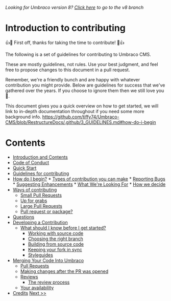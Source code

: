 _Looking for Umbraco version 8? [Click here](https://github.com/umbraco/Umbraco-CMS/blob/temp8/docs/CONTRIBUTING.md) to go to the v8 branch_


# Introduction to contributing

👍🎉 First off, thanks for taking the time to contribute! 🎉👍

The following is a set of guidelines for contributing to Umbraco CMS.

These are mostly guidelines, not rules. Use your best judgment, and feel free to propose changes to this document in a pull request.

Remember, we're a friendly bunch and are happy with whatever contribution you might provide. Below are guidelines for success that we've gathered over the years. If you choose to ignore them then we still love you 💖.

This document gives you a quick overview on how to get started, we will link to in-depth documentation throughout if you need some more background info.
https://github.com/tiffy74/Umbraco-CMS/blob/RestructureDocs/.github/3_GUIDELINES.md#how-do-i-begin
# Contents

* [Introduction and Contents](1_CONTENTS.md)
* [Code of Conduct](2_CODE_CONDUCT.md)
* [Quick Start](3_QUICK_START.md)
* [Guidelines for contributing](4_GUIDELINES.md)
 * [How do I begin?](4_GUIDELINES.md#how-do-i-begin)
       * [Types of contribution you can make](4_GUIDELINES.md#contributing-to-umbraco-cms)
         * [Reporting Bugs](4_CONTRIBUTING.md#pull-request-or-package)
         * [Suggesting Enhancements](4_CONTRIBUTING.md#Suggesting-Enhancements)
         * [What We're Looking For](4_CONTRIBUTING.md#What-We're-Looking-For)
         * [How we decide](4_CONTRIBUTING.md#how-we-decide)
  * [Ways of contributing](4_GUIDELINES.md#contributing-to-umbraco-cms) 
    * [Small Pull Requests](4_GUIDELINES.md#small-pull-requests)
    * [Up for grabs ](4_GUIDELINES.md#up-for-grabs)
    * [Large Pull Requests](4_GUIDELINES.md#large-pull-requests)
    * [Pull request or package?](4_GUIDELINES.md#pull-request-or-package)
  * [Questions](4_GUIDELINES.md#questions) 
* [Developing a Contribution](5_CONTRIBUTION.md)
   * [What should I know before I get started?](5_CONTRIBUTION.md#what-should-i-know-before-i-get-started)
      * [Working with source code](5_CONTRIBUTION.md#working-with-the-source-code)
      * [Choosing the right branch](5_CONTRIBUTION.md#what-branch-should-i-target-for-my-contributions)
      * [Building from source code](5_CONTRIBUTION.md#building-umbraco-from-source-code)
      * [Keeping your fork in sync](5_CONTRIBUTION.md#keeping-your-umbraco-fork-in-sync-with-the-main-repository)
      * [Styleguides](5_CONTRIBUTION.md#styleguides)
* [Merging Your Code Into Umbraco](6_PULL_REQUESTS.md)
   * [Pull Requests](6_PULL_REQUESTS.md#pull-requests)
   * [Making changes after the PR was opened](6_PULL_REQUESTS.md#making-changes-after-the-pr-was-opened)
   * [Reviews](6_PULL_REQUESTS.md#reviews)
     * [The review process](6_PULL_REQUESTS.md#review-process)
   * [Your availability](6_PULL_REQUESTS.md#are-you-still-available)
* [Credits](7_CREDITS.md)
[ Next >>](2_CODE_CONDUCT.md)
